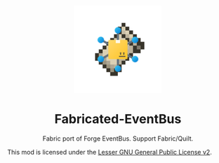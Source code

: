 <div align="center">

<img height="200" width="200" src="icon/icon-400x400.png"/>

# Fabricated-EventBus

Fabric port of Forge EventBus.
Support Fabric/Quilt.

</div>


This mod is licensed under the [Lesser GNU General Public License v2](LICENSE).